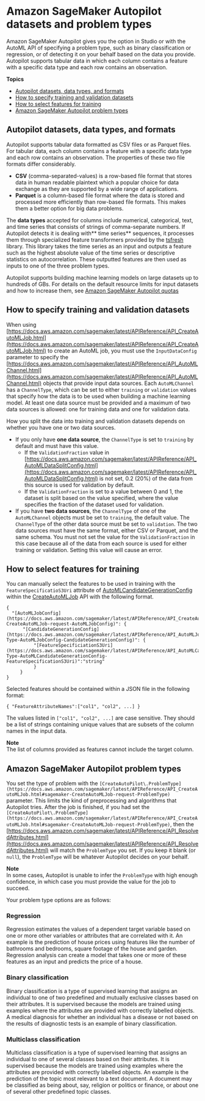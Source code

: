 # Amazon SageMaker Autopilot datasets and problem types<a name="autopilot-datasets-problem-types"></a>

Amazon SageMaker Autopilot gives you the option in Studio or with the AutoML API of specifying a problem type, such as binary classification or regression, or of detecting it on your behalf based on the data you provide\. Autopilot supports tabular data in which each column contains a feature with a specific data type and each row contains an observation\. 

**Topics**
+ [Autopilot datasets, data types, and formats](#autopilot-datasets)
+ [How to specify training and validation datasets](#autopilot-data-sources-training-or-validation)
+ [How to select features for training](#autopilot-feature-selection)
+ [Amazon SageMaker Autopilot problem types](#autopilot-problem-types)

## Autopilot datasets, data types, and formats<a name="autopilot-datasets"></a>

Autopilot supports tabular data formatted as CSV files or as Parquet files\. For tabular data, each column contains a feature with a specific data type and each row contains an observation\. The properties of these two file formats differ considerably\.
+ **CSV** \(comma\-separated\-values\) is a row\-based file format that stores data in human readable plaintext which a popular choice for data exchange as they are supported by a wide range of applications\.
+ **Parquet** is a column\-based file format where the data is stored and processed more efficiently than row\-based file formats\. This makes them a better option for big data problems\.

The **data types** accepted for columns include numerical, categorical, text, and time series that consists of strings of comma\-separate numbers\. If Autopilot detects it is dealing with** time series** sequences, it processes them through specialized feature transformers provided by the [tsfresh](https://tsfresh.readthedocs.io/en/latest/text/list_of_features.html) library\. This library takes the time series as an input and outputs a feature such as the highest absolute value of the time series or descriptive statistics on autocorrelation\. These outputted features are then used as inputs to one of the three problem types\.

 Autopilot supports building machine learning models on large datasets up to hundreds of GBs\. For details on the default resource limits for input datasets and how to increase them, see [Amazon SageMaker Autopilot quotas](autopilot-quotas.md)

## How to specify training and validation datasets<a name="autopilot-data-sources-training-or-validation"></a>

When using [https://docs.aws.amazon.com/sagemaker/latest/APIReference/API_CreateAutoMLJob.html](https://docs.aws.amazon.com/sagemaker/latest/APIReference/API_CreateAutoMLJob.html) to create an AutoML job, you must use the `InputDataConfig` parameter to specify the [https://docs.aws.amazon.com/sagemaker/latest/APIReference/API_AutoMLChannel.html](https://docs.aws.amazon.com/sagemaker/latest/APIReference/API_AutoMLChannel.html) objects that provide input data sources\. Each `AutoMLChannel` has a `ChannelType`, which can be set to either `training` or `validation` values that specify how the data is to be used when building a machine learning model\. At least one data source must be provided and a maximum of two data sources is allowed: one for training data and one for validation data\.

How you split the data into training and validation datasets depends on whether you have one or two data sources\.
+ If you only have **one data source**, the `ChannelType` is set to `training` by default and must have this value\.
  + If the `ValidationFraction` value in [https://docs.aws.amazon.com/sagemaker/latest/APIReference/API_AutoMLDataSplitConfig.html](https://docs.aws.amazon.com/sagemaker/latest/APIReference/API_AutoMLDataSplitConfig.html) is not set, 0\.2 \(20%\) of the data from this source is used for validation by default\. 
  + If the `ValidationFraction` is set to a value between 0 and 1, the dataset is split based on the value specified, where the value specifies the fraction of the dataset used for validation\.
+ If you have **two data sources**, the `ChannelType` of one of the `AutoMLChannel` objects must be set to `training`, the default value\. The `ChannelType` of the other data source must be set to `validation`\. The two data sources must have the same format, either CSV or Parquet, and the same schema\. You must not set the value for the `ValidationFraction` in this case because all of the data from each source is used for either training or validation\. Setting this value will cause an error\. 

## How to select features for training<a name="autopilot-feature-selection"></a>

You can manually select the features to be used in training with the `FeatureSpecificatioS3Uri` attribute of [AutoMLCandidateGenerationConfig](https://docs.aws.amazon.com/sagemaker/latest/APIReference/API_AutoMLCandidateGenerationConfig.html) within the [CreateAutoMLJob](https://docs.aws.amazon.com/sagemaker/latest/APIReference/API_CreateAutoMLJob.html) API with the following format\.

```
{
  "[AutoMLJobConfig](https://docs.aws.amazon.com/sagemaker/latest/APIReference/API_CreateAutoMLJob.html#sagemaker-CreateAutoMLJob-request-AutoMLJobConfig)": {
      "[CandidateGenerationConfig](https://docs.aws.amazon.com/sagemaker/latest/APIReference/API_AutoMLJobConfig.html#sagemaker-Type-AutoMLJobConfig-CandidateGenerationConfig)": {
          "[FeatureSpecificiationS3Uri](https://docs.aws.amazon.com/sagemaker/latest/APIReference/API_AutoMLCandidateGenerationConfig.html#sagemaker-Type-AutoMLCandidateGenerationConfig-FeatureSpecificationS3Uri)":"string"
          }
     }
}
```

Selected features should be contained within a JSON file in the following format:

```
{ "FeatureAttributeNames":["col1", "col2", ...] }
```

The values listed in `["col1", "col2", ...]` are case sensitive\. They should be a list of strings containing unique values that are subsets of the column names in the input data\.

**Note**  
The list of columns provided as features cannot include the target column\.

## Amazon SageMaker Autopilot problem types<a name="autopilot-problem-types"></a>

You set the type of problem with the `[CreateAutoPilot\.ProblemType](https://docs.aws.amazon.com/sagemaker/latest/APIReference/API_CreateAutoMLJob.html#sagemaker-CreateAutoMLJob-request-ProblemType)` parameter\. This limits the kind of preprocessing and algorithms that Autopilot tries\. After the job is finished, if you had set the `[CreateAutoPilot\.ProblemType](https://docs.aws.amazon.com/sagemaker/latest/APIReference/API_CreateAutoMLJob.html#sagemaker-CreateAutoMLJob-request-ProblemType)`, then the [https://docs.aws.amazon.com/sagemaker/latest/APIReference/API_ResolvedAttributes.html](https://docs.aws.amazon.com/sagemaker/latest/APIReference/API_ResolvedAttributes.html) will match the `ProblemType` you set\. If you keep it blank \(or `null`\), the `ProblemType` will be whatever Autopilot decides on your behalf\. 

**Note**  
In some cases, Autopilot is unable to infer the `ProblemType` with high enough confidence, in which case you must provide the value for the job to succeed\.

Your problem type options are as follows: 

### Regression<a name="autopilot-automate-model-development-problem-types-regression"></a>

Regression estimates the values of a dependent target variable based on one or more other variables or attributes that are correlated with it\. An example is the prediction of house prices using features like the number of bathrooms and bedrooms, square footage of the house and garden\. Regression analysis can create a model that takes one or more of these features as an input and predicts the price of a house\.

### Binary classification<a name="autopilot-automate-model-development-problem-types-binary-classification"></a>

Binary classification is a type of supervised learning that assigns an individual to one of two predefined and mutually exclusive classes based on their attributes\. It is supervised because the models are trained using examples where the attributes are provided with correctly labelled objects\. A medical diagnosis for whether an individual has a disease or not based on the results of diagnostic tests is an example of binary classification\.

### Multiclass classification<a name="autopilot-automate-model-development-problem-types-multiclass-classification"></a>

Multiclass classification is a type of supervised learning that assigns an individual to one of several classes based on their attributes\. It is supervised because the models are trained using examples where the attributes are provided with correctly labelled objects\. An example is the prediction of the topic most relevant to a text document\. A document may be classified as being about, say, religion or politics or finance, or about one of several other predefined topic classes\.